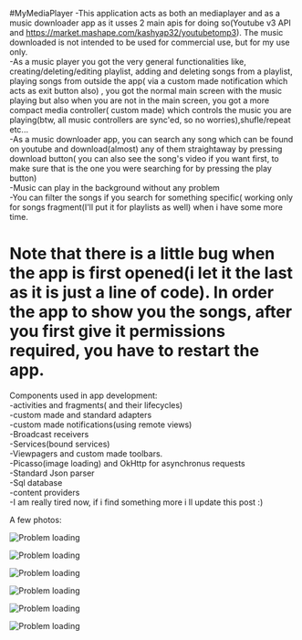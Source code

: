#MyMediaPlayer
-This application acts as both an mediaplayer and as a music downloader app as it usses 2 main apis for doing so(Youtube v3 API and https://market.mashape.com/kashyap32/youtubetomp3). The music downloaded is not intended to be used for commercial use, but for my use only.<br />
-As a music player you got the very general functionalities like, creating/deleting/editing playlist, adding and deleting songs from a playlist, playing songs from outside the app( via a custom made notification which acts as exit button also) , you got the normal main screen with the music playing but also when you are not in the main screen, you got a more compact media controller( custom made) which controls the music you are playing(btw, all music controllers are sync'ed, so no worries),shufle/repeat etc... <br />
-As a music downloader app, you can search any song which can be found on youtube and download(almost) any of them straightaway by pressing download button( you can also see the song's video if you want first, to make sure that is the one you were searching for by pressing the play button)<br />
-Music can play in the background without any problem<br />
-You can filter the songs if you search for something specific( working only for songs fragment(I'll put it for playlists as well) when i have some more time.<br />
# Note that there is a little bug when the app is first opened(i let it the last as it is just a line of code). In order the app to show you the songs, after you first give it permissions required, you have to restart the app.<br />

Components used in app development:<br />
-activities and fragments( and their lifecycles)<br />
-custom made and standard adapters<br />
-custom made notifications(using remote views)<br />
-Broadcast receivers<br />
-Services(bound services)<br />
-Viewpagers and custom made toolbars.<br />
-Picasso(image loading) and OkHttp for asynchronus requests<br />
-Standard Json parser<br />
-Sql database<br />
-content providers<br />
-I am really tired now, if i find something more i ll update this post :)<br />


A few photos:<br />

![Problem loading](https://github.com/raizen4/AndroidProgramming/blob/master/MyMediaPlayer/Capture%2B_2016-10-20-01-23-30.png)

![Problem loading](https://github.com/raizen4/AndroidProgramming/blob/master/MyMediaPlayer/Capture%2B_2016-10-20-01-23-39.png)

![Problem loading](https://github.com/raizen4/AndroidProgramming/blob/master/MyMediaPlayer/Capture%2B_2016-10-20-01-23-56.png)

![Problem loading](https://github.com/raizen4/AndroidProgramming/blob/master/MyMediaPlayer/Capture%2B_2016-10-20-01-24-59.png)

![Problem loading](https://github.com/raizen4/AndroidProgramming/blob/master/MyMediaPlayer/Capture%2B_2016-10-20-11-10-33.png)

![Problem loading](https://github.com/raizen4/AndroidProgramming/blob/master/MyMediaPlayer/Screenshot_2016-10-20-11-11-40.png)
